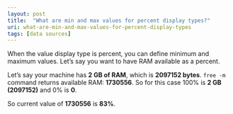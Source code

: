 ```yaml
---
layout: post
title:  "What are min and max values for percent display types?"
uri: what-are-min-and-max-values-for-percent-display-types
tags: [data sources]
---
```


When the value display type is percent, you can define minimum and maximum values. Let’s say you want to have RAM 
available as a percent.

<!--more-->

Let’s say your machine has **2 GB of RAM**, which is **2097152 bytes**. `free -m` command returns 
available RAM: **1730556**. So for this case 100% is **2 GB (2097152)** and 0% is **0**.

So current value of **1730556** is **83%**.